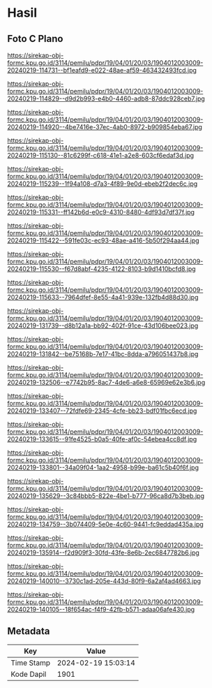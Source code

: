 # Hasil

## Foto C Plano

https://sirekap-obj-formc.kpu.go.id/3114/pemilu/pdpr/19/04/01/20/03/1904012003009-20240219-114731--bf1eafd9-e022-48ae-af59-463432493fcd.jpg

https://sirekap-obj-formc.kpu.go.id/3114/pemilu/pdpr/19/04/01/20/03/1904012003009-20240219-114829--d9d2b993-e4b0-4460-adb8-87ddc928ceb7.jpg

https://sirekap-obj-formc.kpu.go.id/3114/pemilu/pdpr/19/04/01/20/03/1904012003009-20240219-114920--4be7416e-37ec-4ab0-8972-b909854eba67.jpg

https://sirekap-obj-formc.kpu.go.id/3114/pemilu/pdpr/19/04/01/20/03/1904012003009-20240219-115130--81c6299f-c618-41e1-a2e8-603cf6edaf3d.jpg

https://sirekap-obj-formc.kpu.go.id/3114/pemilu/pdpr/19/04/01/20/03/1904012003009-20240219-115239--1f94a108-d7a3-4f89-9e0d-ebeb2f2dec6c.jpg

https://sirekap-obj-formc.kpu.go.id/3114/pemilu/pdpr/19/04/01/20/03/1904012003009-20240219-115331--ff142b6d-e0c9-4310-8480-4df93d7df37f.jpg

https://sirekap-obj-formc.kpu.go.id/3114/pemilu/pdpr/19/04/01/20/03/1904012003009-20240219-115422--591fe03c-ec93-48ae-a416-5b50f294aa44.jpg

https://sirekap-obj-formc.kpu.go.id/3114/pemilu/pdpr/19/04/01/20/03/1904012003009-20240219-115530--f67d8abf-4235-4122-8103-b9d1410bcfd8.jpg

https://sirekap-obj-formc.kpu.go.id/3114/pemilu/pdpr/19/04/01/20/03/1904012003009-20240219-115633--7964dfef-8e55-4a41-939e-132fb4d88d30.jpg

https://sirekap-obj-formc.kpu.go.id/3114/pemilu/pdpr/19/04/01/20/03/1904012003009-20240219-131739--d8b12a1a-bb92-402f-91ce-43d106bee023.jpg

https://sirekap-obj-formc.kpu.go.id/3114/pemilu/pdpr/19/04/01/20/03/1904012003009-20240219-131842--be75168b-7e17-41bc-8dda-a796051437b8.jpg

https://sirekap-obj-formc.kpu.go.id/3114/pemilu/pdpr/19/04/01/20/03/1904012003009-20240219-132506--e7742b95-8ac7-4de6-a6e8-65969e62e3b6.jpg

https://sirekap-obj-formc.kpu.go.id/3114/pemilu/pdpr/19/04/01/20/03/1904012003009-20240219-133407--72fdfe69-2345-4cfe-bb23-bdf01fbc6ecd.jpg

https://sirekap-obj-formc.kpu.go.id/3114/pemilu/pdpr/19/04/01/20/03/1904012003009-20240219-133615--91fe4525-b0a5-40fe-af0c-54ebea4cc8df.jpg

https://sirekap-obj-formc.kpu.go.id/3114/pemilu/pdpr/19/04/01/20/03/1904012003009-20240219-133801--34a09f04-1aa2-4958-b99e-ba61c5b40f6f.jpg

https://sirekap-obj-formc.kpu.go.id/3114/pemilu/pdpr/19/04/01/20/03/1904012003009-20240219-135629--3c84bbb5-822e-4be1-b777-96ca8d7b3beb.jpg

https://sirekap-obj-formc.kpu.go.id/3114/pemilu/pdpr/19/04/01/20/03/1904012003009-20240219-134759--3b074409-5e0e-4c60-9441-fc9eddad435a.jpg

https://sirekap-obj-formc.kpu.go.id/3114/pemilu/pdpr/19/04/01/20/03/1904012003009-20240219-135914--f2d909f3-30fd-43fe-8e6b-2ec6847782b6.jpg

https://sirekap-obj-formc.kpu.go.id/3114/pemilu/pdpr/19/04/01/20/03/1904012003009-20240219-140010--3730c1ad-205e-443d-80f9-6a2af4ad4663.jpg

https://sirekap-obj-formc.kpu.go.id/3114/pemilu/pdpr/19/04/01/20/03/1904012003009-20240219-140105--18f654ac-f4f9-42fb-b571-adaa06afe430.jpg


## Metadata

| Key        | Value               |
| ---------- | ------------------- |
| Time Stamp | 2024-02-19 15:03:14 |
| Kode Dapil | 1901                |



